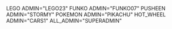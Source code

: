 LEGO ADMIN="LEGO23"
FUNKO ADMIN="FUNKO07"
PUSHEEN ADMIN="STORMY"
POKEMON ADMIN="PIKACHU"
HOT_WHEEL ADMIN="CARS1"
ALL_ADMIN="SUPERADMIN"

